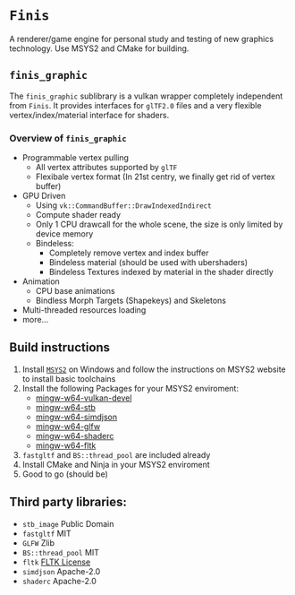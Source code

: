 # `Finis`

A renderer/game engine for personal study and testing of new graphics technology.
Use MSYS2 and CMake for building.

## `finis_graphic`
The `finis_graphic` sublibrary is a vulkan wrapper completely independent from `Finis`. It provides interfaces for `glTF2.0` files and a very flexible vertex/index/material interface for shaders.

### Overview of `finis_graphic`
- Programmable vertex pulling
    - All vertex attributes supported by `glTF`
    - Flexibale vertex format (In 21st centry, we finally get rid of vertex buffer)
- GPU Driven
    - Using `vk::CommandBuffer::DrawIndexedIndirect`
    - Compute shader ready
    - Only 1 CPU drawcall for the whole scene, the size is only limited by device memory
    - Bindeless:
        - Completely remove vertex and index buffer
        - Bindeless material (should be used with ubershaders)
        - Bindeless Textures indexed by material in the shader directly
- Animation
    - CPU base animations
    - Bindless Morph Targets (Shapekeys) and Skeletons
- Multi-threaded resources loading
- more...

## Build instructions
1. Install [`MSYS2`](https://www.msys2.org/) on Windows and follow the instructions on MSYS2 website to install basic toolchains
2. Install the following Packages for your MSYS2 enviroment:
    - [mingw-w64-vulkan-devel](https://packages.msys2.org/basegroups/mingw-w64-vulkan-devel)
    - [mingw-w64-stb](https://packages.msys2.org/base/mingw-w64-stb)
    - [mingw-w64-simdjson](https://packages.msys2.org/base/mingw-w64-simdjson)
    - [mingw-w64-glfw](https://packages.msys2.org/base/mingw-w64-glfw)
    - [mingw-w64-shaderc](https://packages.msys2.org/base/mingw-w64-shaderc)
    - [mingw-w64-fltk](https://packages.msys2.org/base/mingw-w64-fltk)
3. `fastgltf` and `BS::thread_pool` are included already
4. Install CMake and Ninja in your MSYS2 enviroment
5. Good to go (should be)

## Third party libraries:
- `stb_image` Public Domain
- `fastgltf` MIT
- `GLFW` Zlib
- `BS::thread_pool` MIT
- `fltk`  [FLTK License](https://github.com/fltk/fltk?tab=License-1-ov-file#readme)
- `simdjson` Apache-2.0
- `shaderc` Apache-2.0
